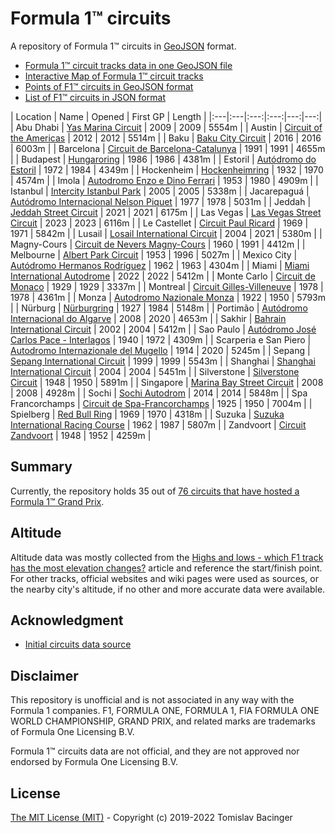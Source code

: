 # Formula 1™ circuits

A repository of Formula 1™ circuits in [GeoJSON](http://geojson.org/) format.

* [Formula 1™ circuit tracks data in one GeoJSON file](f1-circuits.geojson)
* [Interactive Map of Formula 1™ circuit tracks](https://svemir.co/f1/)
* [Points of F1™ circuits in GeoJSON format](f1-locations.geojson)
* [List of F1™ circuits in JSON format](f1-locations.json)

| Location | Name | Opened | First GP | Length |
|:---|:---|:---:|:---:|---:|---:|
| Abu Dhabi | [Yas Marina Circuit](circuits/ae-2009.geojson) | 2009 | 2009 | 5554m |
| Austin | [Circuit of the Americas](circuits/us-2012.geojson) | 2012 | 2012 | 5514m |
| Baku | [Baku City Circuit](circuits/az-2016.geojson) | 2016 | 2016 | 6003m |
| Barcelona | [Circuit de Barcelona-Catalunya](circuits/es-1991.geojson) | 1991 | 1991 | 4655m |
| Budapest | [Hungaroring](circuits/hu-1986.geojson) | 1986 | 1986 | 4381m |
| Estoril | [Autódromo do Estoril](circuits/pt-1972.geojson) | 1972 | 1984 | 4349m |
| Hockenheim | [Hockenheimring](circuits/de-1932.geojson) | 1932 | 1970 | 4574m |
| Imola | [Autodromo Enzo e Dino Ferrari](circuits/it-1953.geojson) | 1953 | 1980 | 4909m |
| Istanbul | [Intercity Istanbul Park](circuits/tr-2005.geojson) | 2005 | 2005 | 5338m |
| Jacarepaguá | [Autódromo Internacional Nelson Piquet](circuits/br-1977.geojson) | 1977 | 1978 | 5031m |
| Jeddah | [Jeddah Street Circuit](circuits/sa-2021.geojson) | 2021 | 2021 | 6175m |
| Las Vegas | [Las Vegas Street Circuit](circuits/us-2023.geojson) | 2023 | 2023 |  6116m |
| Le Castellet | [Circuit Paul Ricard](circuits/fr-1969.geojson) | 1969 | 1971 | 5842m |
| Lusail | [Losail International Circuit](circuits/qa-2004.geojson) | 2004 | 2021 | 5380m |
| Magny-Cours | [Circuit de Nevers Magny-Cours](circuits/fr-1960.geojson) | 1960 | 1991 | 4412m |
| Melbourne | [Albert Park Circuit](circuits/au-1953.geojson) | 1953 | 1996 | 5027m |
| Mexico City | [Autódromo Hermanos Rodríguez](circuits/mx-1962.geojson) | 1962 | 1963 | 4304m |
| Miami | [Miami International Autodrome](circuits/us-2022.geojson) | 2022 | 2022 | 5412m |
| Monte Carlo | [Circuit de Monaco](circuits/mc-1929.geojson) | 1929 | 1929 | 3337m |
| Montreal | [Circuit Gilles-Villeneuve](circuits/ca-1978.geojson) | 1978 | 1978 | 4361m |
| Monza | [Autodromo Nazionale Monza](circuits/it-1922.geojson) | 1922 | 1950 | 5793m |
| Nürburg | [Nürburgring](circuits/de-1927.geojson) | 1927 | 1984 | 5148m |
| Portimão | [Autódromo Internacional do Algarve](circuits/pt-2008.geojson) | 2008 | 2020 | 4653m |
| Sakhir | [Bahrain International Circuit](circuits/bh-2002.geojson) | 2002 | 2004 | 5412m |
| Sao Paulo | [Autódromo José Carlos Pace - Interlagos](circuits/br-1940.geojson) | 1940 | 1972 | 4309m |
| Scarperia e San Piero | [Autodromo Internazionale del Mugello](circuits/it-1914.geojson) | 1914 | 2020 | 5245m |
| Sepang | [Sepang International Circuit](circuits/my-1999.geojson) | 1999 | 1999 | 5543m |
| Shanghai | [Shanghai International Circuit](circuits/cn-2004.geojson) | 2004 | 2004 | 5451m |
| Silverstone | [Silverstone Circuit](circuits/gb-1948.geojson) | 1948 | 1950 | 5891m |
| Singapore | [Marina Bay Street Circuit](circuits/sg-2008.geojson) | 2008 | 2008 | 4928m |
| Sochi | [Sochi Autodrom](circuits/ru-2014.geojson) | 2014 | 2014 | 5848m |
| Spa Francorchamps | [Circuit de Spa-Francorchamps](circuits/be-1925.geojson) | 1925 | 1950 | 7004m |
| Spielberg | [Red Bull Ring](circuits/at-1969.geojson) | 1969 | 1970 | 4318m |
| Suzuka | [Suzuka International Racing Course](circuits/jp-1962.geojson) | 1962 | 1987 | 5807m |
| Zandvoort | [Circuit Zandvoort](circuits/nl-1948.geojson) | 1948 | 1952 | 4259m |

## Summary

Currently, the repository holds 35 out of [76 circuits that have hosted a Formula 1™ Grand Prix](https://en.wikipedia.org/wiki/List_of_Formula_One_circuits).

## Altitude

Altitude data was mostly collected from the [Highs and lows - which F1 track has the most elevation changes?](https://www.formula1.com/en/latest/features/2016/10/highs-and-lows---which-f1-track-has-the-most-elevation-changes-.html) article and reference the start/finish point. For other tracks, official websites and wiki pages were used as sources, or the nearby city's altitude, if no other and more accurate data were available.

## Acknowledgment

* [Initial circuits data source](https://www.google.com/maps/d/u/0/viewer?mid=1nv6ugq4H67CSzKUauW92-pPstYw&ll=-37.84579005412956%2C144.96881158570557&z=16)

## Disclaimer

This repository is unofficial and is not associated in any way with the Formula 1 companies. F1, FORMULA ONE, FORMULA 1, FIA FORMULA ONE WORLD CHAMPIONSHIP, GRAND PRIX, and related marks are trademarks of Formula One Licensing B.V. 

Formula 1™ circuits data are not official, and they are not approved nor endorsed by Formula One Licensing B.V.

## License

[The MIT License (MIT)](LICENSE.md) - Copyright (c) 2019-2022 Tomislav Bacinger